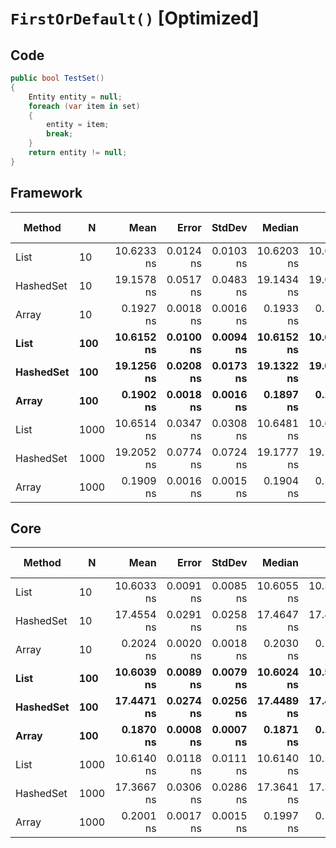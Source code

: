 # `FirstOrDefault()` [Optimized]

## Code
```csharp
public bool TestSet()
{
    Entity entity = null;
    foreach (var item in set)
    {
        entity = item;
        break;
    }
    return entity != null;
}
```

## Framework
|    Method |    N |       Mean |     Error |    StdDev |     Median |        Min |        Max |  Gen 0 | Gen 1 | Gen 2 | Allocated |
|---------- |----- |-----------:|----------:|----------:|-----------:|-----------:|-----------:|-------:|------:|------:|----------:|
|      List |   10 | 10.6233 ns | 0.0124 ns | 0.0103 ns | 10.6203 ns | 10.6092 ns | 10.6454 ns |      - |     - |     - |         - |
| HashedSet |   10 | 19.1578 ns | 0.0517 ns | 0.0483 ns | 19.1434 ns | 19.0907 ns | 19.2699 ns | 0.0085 |     - |     - |      40 B |
|     Array |   10 |  0.1927 ns | 0.0018 ns | 0.0016 ns |  0.1933 ns |  0.1895 ns |  0.1950 ns |      - |     - |     - |         - |
|      **List** |  **100** | **10.6152 ns** | **0.0100 ns** | **0.0094 ns** | **10.6152 ns** | **10.6016 ns** | **10.6327 ns** |      **-** |     **-** |     **-** |         **-** |
| **HashedSet** |  **100** | **19.1256 ns** | **0.0208 ns** | **0.0173 ns** | **19.1322 ns** | **19.0961 ns** | **19.1580 ns** | **0.0085** |     **-** |     **-** |      **40 B** |
|     **Array** |  **100** |  **0.1902 ns** | **0.0018 ns** | **0.0016 ns** |  **0.1897 ns** |  **0.1881 ns** |  **0.1944 ns** |      **-** |     **-** |     **-** |         **-** |
|      List | 1000 | 10.6514 ns | 0.0347 ns | 0.0308 ns | 10.6481 ns | 10.6153 ns | 10.7012 ns |      - |     - |     - |         - |
| HashedSet | 1000 | 19.2052 ns | 0.0774 ns | 0.0724 ns | 19.1777 ns | 19.1080 ns | 19.3629 ns | 0.0085 |     - |     - |      40 B |
|     Array | 1000 |  0.1909 ns | 0.0016 ns | 0.0015 ns |  0.1904 ns |  0.1889 ns |  0.1940 ns |      - |     - |     - |         - |


## Core
|    Method |    N |       Mean |     Error |    StdDev |     Median |        Min |        Max |  Gen 0 | Gen 1 | Gen 2 | Allocated |
|---------- |----- |-----------:|----------:|----------:|-----------:|-----------:|-----------:|-------:|------:|------:|----------:|
|      List |   10 | 10.6033 ns | 0.0091 ns | 0.0085 ns | 10.6055 ns | 10.5873 ns | 10.6131 ns |      - |     - |     - |         - |
| HashedSet |   10 | 17.4554 ns | 0.0291 ns | 0.0258 ns | 17.4647 ns | 17.4050 ns | 17.4839 ns | 0.0085 |     - |     - |      40 B |
|     Array |   10 |  0.2024 ns | 0.0020 ns | 0.0018 ns |  0.2030 ns |  0.1997 ns |  0.2054 ns |      - |     - |     - |         - |
|      **List** |  **100** | **10.6039 ns** | **0.0089 ns** | **0.0079 ns** | **10.6024 ns** | **10.5918 ns** | **10.6213 ns** |      **-** |     **-** |     **-** |         **-** |
| **HashedSet** |  **100** | **17.4471 ns** | **0.0274 ns** | **0.0256 ns** | **17.4489 ns** | **17.4014 ns** | **17.4802 ns** | **0.0085** |     **-** |     **-** |      **40 B** |
|     **Array** |  **100** |  **0.1870 ns** | **0.0008 ns** | **0.0007 ns** |  **0.1871 ns** |  **0.1859 ns** |  **0.1885 ns** |      **-** |     **-** |     **-** |         **-** |
|      List | 1000 | 10.6140 ns | 0.0118 ns | 0.0111 ns | 10.6140 ns | 10.5976 ns | 10.6376 ns |      - |     - |     - |         - |
| HashedSet | 1000 | 17.3667 ns | 0.0306 ns | 0.0286 ns | 17.3641 ns | 17.3071 ns | 17.4144 ns | 0.0085 |     - |     - |      40 B |
|     Array | 1000 |  0.2001 ns | 0.0017 ns | 0.0015 ns |  0.1997 ns |  0.1983 ns |  0.2039 ns |      - |     - |     - |         - |
